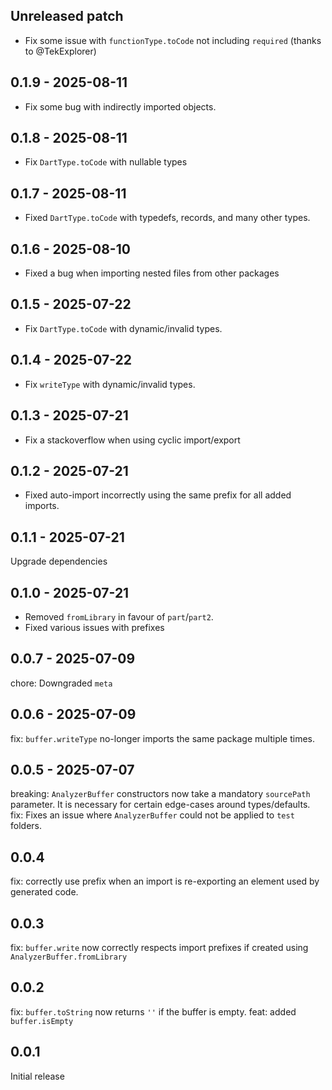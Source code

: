 ## Unreleased patch

- Fix some issue with `functionType.toCode` not including `required`
  (thanks to @TekExplorer)

## 0.1.9 - 2025-08-11

- Fix some bug with indirectly imported objects.

## 0.1.8 - 2025-08-11

- Fix `DartType.toCode` with nullable types

## 0.1.7 - 2025-08-11

- Fixed `DartType.toCode` with typedefs, records, and many other types.

## 0.1.6 - 2025-08-10

- Fixed a bug when importing nested files from other packages

## 0.1.5 - 2025-07-22

- Fix `DartType.toCode` with dynamic/invalid types.

## 0.1.4 - 2025-07-22

- Fix `writeType` with dynamic/invalid types.

## 0.1.3 - 2025-07-21

- Fix a stackoverflow when using cyclic import/export

## 0.1.2 - 2025-07-21

- Fixed auto-import incorrectly using the same prefix for all added imports.

## 0.1.1 - 2025-07-21

Upgrade dependencies

## 0.1.0 - 2025-07-21

- Removed `fromLibrary` in favour of `part`/`part2`.
- Fixed various issues with prefixes

## 0.0.7 - 2025-07-09

chore: Downgraded `meta`

## 0.0.6 - 2025-07-09

fix: `buffer.writeType` no-longer imports the same package multiple times.

## 0.0.5 - 2025-07-07

breaking: `AnalyzerBuffer` constructors now take a mandatory `sourcePath` parameter.
It is necessary for certain edge-cases around types/defaults.  
fix: Fixes an issue where `AnalyzerBuffer` could not be applied to `test` folders.

## 0.0.4

fix: correctly use prefix when an import is re-exporting an element used by generated code.

## 0.0.3

fix: `buffer.write` now correctly respects import prefixes if created using `AnalyzerBuffer.fromLibrary`

## 0.0.2

fix: `buffer.toString` now returns `''` if the buffer is empty.
feat: added `buffer.isEmpty`

## 0.0.1

Initial release
